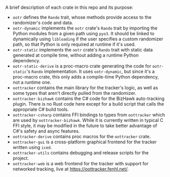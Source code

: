 A brief description of each crate in this repo and its purpose:

* `ootr` defines the `Rando` trait, whose methods provide access to the randomizer's code and data.
* `ootr-dynamic` implements the `ootr` crate's `Rando` trait by importing the Python modules from a given path using `pyo3`. It should be linked to dynamically using `libloading` if the user specifies a custom randomizer path, so that Python is only required at runtime if it's used.
* `ootr-static` implements the `ootr` crate's `Rando` trait with static data generated at compile time, without adding a runtime Python dependency.
* `ootr-static-derive` is a proc-macro crate generating the code for `ootr-static`'s `Rando` implementation. It uses `ootr-dynamic`, but since it's a proc-macro crate, this only adds a compile-time Python dependency, not a runtime one.
* `oottracker` contains the main library for the tracker's logic, as well as some types that aren't directly pulled from the randomizer.
* `oottracker-bizhawk` contains the C# code for the BizHawk auto-tracking plugin. There is no Rust code here except for a build script that calls the appropriate C# build tools.
* `oottracker-csharp` contains FFI bindings to types from `oottracker` which are used by `oottracker-bizhawk`. While it is currently written in typical C FFI style, it may be modified in the future to take better advantage of C#'s safety and async features.
* `oottracker-derive` contains proc macros for the `oottracker` crate.
* `oottracker-gui` is a cross-platform graphical frontend for the tracker written using `iced`.
* `oottracker-utils` contains debugging and release scripts for the project.
* `oottracker-web` is a web frontend for the tracker with support for networked tracking, live at <https://oottracker.fenhl.net/>.
